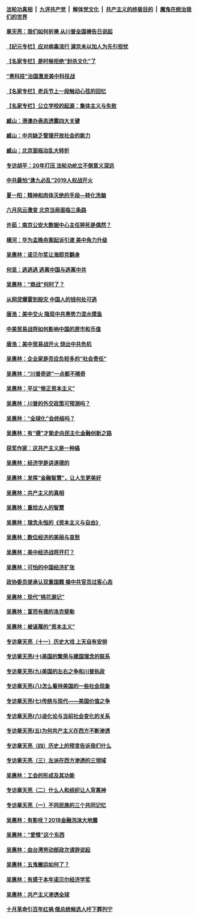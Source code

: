 ####  [法轮功真相](../../../../basic/blob/master/README.md?t=06231302) &nbsp;|&nbsp; [九评共产党](../../../../9ping.md/blob/master/README.md?t=06231302) &nbsp;|&nbsp; [解体党文化](../../../../jtdwh.md/blob/master/README.md?t=06231302)  &nbsp;|&nbsp; [共产主义的终极目的](../../../../gczydzjmd.md/blob/master/README.md?t=06231302) &nbsp;|&nbsp; [魔鬼在统治我们的世界](../../../../mgztzwmdsj.md/blob/master/README.md?t=06231302) 

#### [章天亮：我们如何祈祷 从川普全国祷告日说起](../pages/nsc423/n11944627.md?t=06231302) 

#### [【纪元专栏】应对病毒流行 渥京未以加人为先引担忧](../pages/nsc423/n11875714.md?t=06231302) 

#### [【名家专栏】是时候拒绝“封杀文化”了](../pages/nsc423/n11814093.md?t=06231302) 

#### [“黑科技”治国激发美中科技战](../pages/nsc423/n11638056.md?t=06231302) 

#### [【名家专栏】老兵节上一段触动心弦的回忆](../pages/nsc423/n11646016.md?t=06231302) 

#### [【名家专栏】公立学校的起源：集体主义与失败](../pages/nsc423/n11601833.md?t=06231302) 

#### [臧山：港澳办表态透露四大关键](../pages/nsc423/n11421628.md?t=06231302) 

#### [臧山：中共缺乏管理开放社会的能力](../pages/nsc423/n11407457.md?t=06231302) 

#### [臧山：北京面临治乱大转折](../pages/nsc423/n11406895.md?t=06231302) 

#### [专访胡平：20年打压 法轮功屹立不倒意义深远](../pages/nsc423/n11398800.md?t=06231302) 

#### [中共最怕“逢九必乱”2019人权战开火](../pages/nsc423/n11385248.md?t=06231302) 

#### [夏一阳：精神和肉体灭绝的手段—转化洗脑](../pages/nsc423/n11368250.md?t=06231302) 

#### [六月风云激变 北京当局面临三条路](../pages/nsc423/n11313668.md?t=06231302) 

#### [许茹：南京公安大数据中心主任猝死是偶然？](../pages/nsc423/n11064744.md?t=06231302) 

#### [横河：华为孟晚舟案起诉引渡 美中角力升级](../pages/nsc423/n11027230.md?t=06231302) 

#### [吴惠林：诺贝尔奖让海耶克翻身](../pages/nsc423/n10890049.md?t=06231302) 

#### [何坚：逃逃逃 逃离中国与逃离中共](../pages/nsc423/n10592891.md?t=06231302) 

#### [吴惠林：“商战”何时了？](../pages/nsc423/n10573558.md?t=06231302) 

#### [从网贷爆雷到股灾 中国人的钱何处可逃](../pages/nsc423/n10572800.md?t=06231302) 

#### [唐浩：美中交火 隐现中共黑势力混水摸鱼](../pages/nsc423/n10544040.md?t=06231302) 

#### [中美贸易战将如何影响中国的房市和币值](../pages/nsc423/n10543697.md?t=06231302) 

#### [唐浩：美中贸易战开火 烧出中共危机](../pages/nsc423/n10540126.md?t=06231302) 

#### [吴惠林：企业家是否应负较多的“社会责任”](../pages/nsc423/n10535022.md?t=06231302) 

#### [吴惠林：“川普奇迹”一点都不稀奇](../pages/nsc423/n10512808.md?t=06231302) 

#### [吴惠林：平议“修正资本主义”](../pages/nsc423/n10495724.md?t=06231302) 

#### [吴惠林：川普的外交政策可预测吗？](../pages/nsc423/n10462387.md?t=06231302) 

#### [吴惠林：“全球化”会终结吗？](../pages/nsc423/n10452838.md?t=06231302) 

#### [吴惠林：有“德”才能走向民主化金融创新之路](../pages/nsc423/n10432292.md?t=06231302) 

#### [获奖作家：这共产主义是一种癌](../pages/nsc423/n10431541.md?t=06231302) 

#### [吴惠林：经济学是讲道德的](../pages/nsc423/n10398014.md?t=06231302) 

#### [吴惠林：发挥“金融智慧”，让人生更美好](../pages/nsc423/n10375019.md?t=06231302) 

#### [吴惠林：共产主义的真相](../pages/nsc423/n10351394.md?t=06231302) 

#### [吴惠林：重拾古人的智慧](../pages/nsc423/n10337691.md?t=06231302) 

#### [吴惠林：理念永恒的《资本主义与自由》](../pages/nsc423/n10316274.md?t=06231302) 

#### [吴惠林：数位经济的美丽与哀愁](../pages/nsc423/n10292946.md?t=06231302) 

#### [吴惠林：美中经济战将开打？](../pages/nsc423/n10258825.md?t=06231302) 

#### [吴惠林：可怕的中国经济扩张](../pages/nsc423/n10219147.md?t=06231302) 

#### [政协委员提承认双重国籍 揭中共官员过客心态](../pages/nsc423/n10208809.md?t=06231302) 

#### [吴惠林：现代“桃花源记”](../pages/nsc423/n10185234.md?t=06231302) 

#### [吴惠林：富而有德的洛克斐勒](../pages/nsc423/n10142264.md?t=06231302) 

#### [吴惠林：被诬蔑的“资本主义”](../pages/nsc423/n10124816.md?t=06231302) 

#### [专访章天亮（十一）历史大戏 上天自有安排](../pages/nsc423/n10094905.md?t=06231302) 

#### [专访章天亮(十)美国的繁荣与建国理念的联系](../pages/nsc423/n10094899.md?t=06231302) 

#### [专访章天亮(九)美国的左右之争和川普执政](../pages/nsc423/n10094889.md?t=06231302) 

#### [专访章天亮(八)怎么看待美国的一些社会现象](../pages/nsc423/n10094857.md?t=06231302) 

#### [专访章天亮(七)传统与现代——美国价值之争](../pages/nsc423/n10093140.md?t=06231302) 

#### [专访章天亮(六)进化论与当前社会变化的关系](../pages/nsc423/n10092036.md?t=06231302) 

#### [专访章天亮(五)为何共产主义在西方不断渗透](../pages/nsc423/n10083620.md?t=06231302) 

#### [专访章天亮（四）历史上的预言告诉我们什么](../pages/nsc423/n10083606.md?t=06231302) 

#### [专访章天亮（三）左派在西方渗透的三领域](../pages/nsc423/n10081115.md?t=06231302) 

#### [吴惠林：工会的形成及其功能](../pages/nsc423/n10080633.md?t=06231302) 

#### [专访章天亮（二）什么人和组织让人背离神](../pages/nsc423/n10076637.md?t=06231302) 

#### [专访章天亮（一）不同民族的三个共同记忆](../pages/nsc423/n10074188.md?t=06231302) 

#### [吴惠林：有影呒？2018金融泡沫大地震](../pages/nsc423/n10040534.md?t=06231302) 

#### [吴惠林：“爱情”这个东西](../pages/nsc423/n10019423.md?t=06231302) 

#### [吴惠林：由台湾劳动部政次请辞说起](../pages/nsc423/n9979679.md?t=06231302) 

#### [吴惠林：五鬼搬运如何了？](../pages/nsc423/n9925338.md?t=06231302) 

#### [吴惠林：有感于本年诺贝尔经济学奖](../pages/nsc423/n9871883.md?t=06231302) 

#### [吴惠林：共产主义渗透全球](../pages/nsc423/n9812748.md?t=06231302) 

#### [十月革命引百年红祸 俄总统候选人吁下葬列宁](../pages/nsc423/n9810182.md?t=06231302) 

